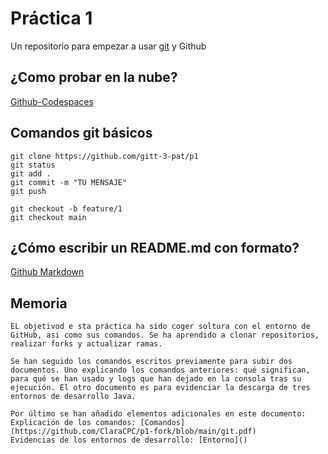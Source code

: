 # Práctica 1

Un repositorio para empezar a usar [git](https://git-scm.com/) y Github

## ¿Como probar en la nube?

[Github-Codespaces](https://github.com/features/codespaces)

## Comandos git básicos

```
git clone https://github.com/gitt-3-pat/p1
git status
git add .
git commit -m "TU MENSAJE"
git push

git checkout -b feature/1
git checkout main
```

## ¿Cómo escribir un README.md con formato?

[Github Markdown](https://docs.github.com/es/get-started/writing-on-github/getting-started-with-writing-and-formatting-on-github/basic-writing-and-formatting-syntax)

## Memoria

```
EL objetivod e sta práctica ha sido coger soltura con el entorno de 
GitHub, asi como sus comandos. Se ha aprendido a clonar repositorios, realizar forks y actualizar ramas. 

Se han seguido los comandos escritos previamente para subir dos documentos. Uno explicando los comandos anteriores: qué significan, para qué se han usado y logs que han dejado en la consola tras su ejecución. El otro documento es para evidenciar la descarga de tres entornos de desarrollo Java. 

Por último se han añadido elementos adicionales en este documento:
Explicación de los comandos: [Comandos](https://github.com/ClaraCPC/p1-fork/blob/main/git.pdf)
Evidencias de los entornos de desarrollo: [Entorno]()

```